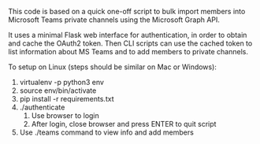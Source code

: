 This code is based on a quick one-off script to bulk import members
into Microsoft Teams private channels using the Microsoft Graph API.

It uses a minimal Flask web interface for authentication, in order to
obtain and cache the OAuth2 token.  Then CLI scripts can use the cached
token to list information about MS Teams and to add members to private
channels.

To setup on Linux (steps should be similar on Mac or Windows):

 1. virtualenv -p python3 env
 2. source env/bin/activate
 3. pip install -r requirements.txt
 4. ./authenticate
     1. Use browser to login
     2. After login, close browser and press ENTER to quit script
 5. Use ./teams command to view info and add members
 
